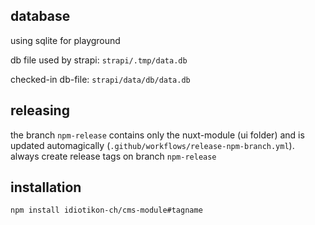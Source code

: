 ## database

using sqlite for playground

db file used by strapi: `strapi/.tmp/data.db`

checked-in db-file: `strapi/data/db/data.db`

## releasing

the branch `npm-release` contains only the nuxt-module (ui folder) and is updated automagically (`.github/workflows/release-npm-branch.yml`).
always create release tags on branch `npm-release`

## installation

`npm install idiotikon-ch/cms-module#tagname`
